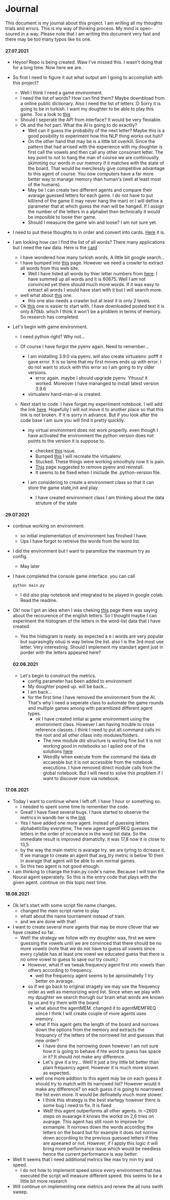 # Journal

This document is my journal about this project. I am writing all my thoughts trials and errors. This is my way of thinking process. My mind is open-soured in a way. Please note that I am writing this document very fast and there may be too many typos like tis one.

#### 27.07.2021

- Heyoo! Repo is being created. Waw I've missed this. I wasn't doing that for a long time. Now here we are.
- So first I need to figure it out what output am I going to accomplish with this project?
  - Well I think I need a game environment.
  - I need the list of words? How can find them? Maybe downbload from a online public dictionary. Also I need the list of letters :D Sorry it is going to be in turkish. I want my doughter to be able to play this game. Too a look to [this](https://sozluk.gov.tr)
  - Should I seperate the API from interface? It would be very flexiable.
  - Ok and the hot part. What the AI is going to do exactlly?
    - Well can it guess the probabilty of the next letter? Maybe this is a good posibility to experiment how this NLP thing works out huh?
    - On the other hand that may be is a little bit overkill. Since the pattern that had arrised with the experience with my doughter is first call the vowels and then call any other consonant letter. The key point to not to hang the man of course we are continouslly skimming our words in our memory if it matches with the state of the board. That would be mercilessly give competitive advantage to this agent of course. You oow computers have a far more better way to manage memory than human's (well at least most of the humans).
    - May be I can create two different agents and compare their avarage guessed letters for each game. I do not have to put kill/end of the game (I may never hang the man) or I will define a parameter that at which guess the man will be hanged. If I assign the number of the letters in a alphabet then technically it would be imposible to loose ther game.
    - Should I measurre the game win and loose? I am not sure yet.
- I need to put these thoughts to in order and convert into cards. [Here](https://github.com/hakanonal/hang-man-ai/projects/1) it is.

- I am looking how can I find the list of all words? There many applications but I need the raw data. Here is the [card](https://github.com/hakanonal/hang-man-ai/projects/1#card-65714026)

  - I have wondered how many turkish words. A little bit google search...
  - I have bumped into [this](https://www.kelimetre.com/kelime-listeleri) page. However we need a crowler to extract all words from this web site.
    - Well I have listed all words by thier letter numbers from [here](https://www.kelimetre.com/harf-sayisina-gore-kelimeler). I have summed up all words and it is 60675. Well I am not convinced yet there should much more words. If it was easy to extract all words I would have start with it but I will search more.
  - well what about [this](https://tr.wiktionary.org/wiki/Vikisözlük:Sözcük_listesi) one.
    - this one also needs a crawler but at least it is only 2 levels.
  - Ok [this](https://github.com/CanNuhlar/Turkce-Kelime-Listesi) one is easier to start with. I have downloaded posted text it is only 870kb. which I think it won't be a problem in terms of memory. So research has completed.

- Let's begin with game environment.

  - I need python right? Why not...
  - Of course I have forgot the pyenv again. Need to remember...
    - I am inistalling 3.9.0 via pyenv. will also create virtualenv. pofff it gave error. It is so lame that my first moves ends up with error. I do not want to stuck with this error so I am going to try older versions.
      - error again. maybe I should upgrade pyenv. Yihuuu! it worked. Moreover I have mananged to install latest version 3.9.6
    - viirtualenv hand-man-ai is created.
  - Next start to code. I have forgat my experiiment notebook. I will add the link [here](../experiment.ipynb). Hopefully I will not move it to another place so that this link is not broken. If it is sorry in advance. But if you look after the code base I am sure you will find it pretty quicklly.

    - my virtual environment does not work properlly. even though I have activated the environment the python version does not points to the version it is suppose to.

      - checked [this](https://github.com/pyenv/pyenv-virtualenv/issues/343) issue.
      - Bumped [this](https://stackoverflow.com/questions/56462518/virtualenv-with-pyenv-gives-wrong-python-version) I will recreate the virtualenv.
      - Stucked. These things were working smoothyly now it is pain.
      - [This](https://github.com/pyenv/pyenv/issues/1342) page suggested to remove pyenv and reinstall.
      - It seems to be fixed when I iniclude the .python-version file.

    - I am considering to create a environment class so that it can store the game state,init and play.
      - I have created environment class I am thinking about the data struture of the state

#### 29.07.2021

- continue working on environment:
  - so initial implementation of envirronment has finished I have.
  - Ups I have forgot to retreive the words from the word list.
- I did the environment but I want to paramitize the maximum try as config.
  - May later
- I have completed the console game interface. you can call

  ```
  python main.py
  ```

  - I did also play notebook and integrated to be played in google colab. Read the readme.

- Ok! now I got an idea when I was cheking [this](<https://en.wikipedia.org/wiki/Hangman_(game)>) page there was saying about the recourence of the english letters. So I thought maybe I can experiment the histogram of the letters in the word-list data that I have created.

  - Yes the histogram is ready. as expected a e i words are very popular but suprasinglly oöuü is way below the list. also l is the 3rd most use letter. Very interestinig. Should I implement my standart agent just in porder with the letters appeared here?

  #### 02.08.2021

  - Let's begin to construct the metrics.
    - config parameter has been added to environment
    - My doughter poped up. will be back...
    - I am back...
    - for the first time I have removed the environment from the AI. That's why I need a seperate class to automate the game rounds and multiple games among with paramitized different agent types.
      - ok I have created initial ai game environment using the environment class. However I am having trouble to cross reference classes. I think I need to put all command calls ini the root and all other cllass inito modules/folders.
        - The new module diir structure is worling fine but it is not working good in notebooks so I aplied one of the solutions [here](https://stackoverflow.com/questions/34478398/import-local-function-from-a-module-housed-in-another-directory-with-relative-im)
        - Weirdlly when execute from the command the data dir accaesble but it is not accessible from the notebook executions. I have removed direct module calls from the global notebook. But I will need to solve this propblem if I want to discover more via notebook.

#### 17.08.2021

- Today I want to continue where I left off. I have 1 hour or something so.
  - I needed to spent some time to remember the code.
  - Great! I have fixed several bugs. I have started to observe the metrics in wandb her is the [link](https://wandb.ai/hakanonal/hang-man-ai)
  - Yes I have added one more agent. Instead of guessing letters alphabeticllay everytime, The new agent agentFREQ guessies the letters in the order of occerance in the word list data. So the immediate result is improved dramaticlly. it was 17,8 now it is close to 13,5
  - by the way the main metric is avarage try. we are tyring to dcrease it. If we manage to create an agent that avg_try metric is below 10 then in avarage that agent will be able to win normal games.
  - So this two agent is not good enough.
- I am thinking to change the train.py code's name. Because I will train the Noural agent seperatelly. So this is the entry code that plays with the given agent. continue on this topic next time.

#### 18.08.2021

- Ok let's start with some script file name changes.
  - changed the main script name to play
  - whatt about the name tournament instead of train.
  - and we are done with that!
- I want to create several more agents that may be more cllever that we have created so far.
  - Well! the strategy we follow with my doughter was, first we were guessing the vowels until we are convinced that there should be no more vowels (note that we do not have to guess all vowels since every cylable has at least one vowel we educated guess that there is no omre vowel to guess to save our try count.)
    - However, what if we tweak frequency agent first into vowels than others according to frequency.
      - well the frequency agent seems to be aproximatelly 1 try better on avarage.
    - so if we go back to original stragety we may use the frequency order as well as memorizing word list. Since when we play with my dpughter we search thorugh our brain what words are known by us and try them with the board.
      - what about the agentMEM. changed it to agentMEMFREQ siince I think I will create couple of more agents uses memory.
      - what if this agent gets the length of the board and norrows down the options from the memory and extracts the frequancy of the letters of the norrowed list and guesses that new order?
        - I have done the norrowing down however I am not sure how it is going to behave if hte word to guess has space in it? It should not make any difference.
        - Let's give it a try... Well! it just a tiny little bit better than plain frequency agent. However it is much more slower. as expected..
      - well one more addtion to this agent may be on each guess it should try to match with its narrowed list? However would it make any difference? on each guess it is going to noarrowed the list even more. It would be definatelly much more slower.
        - I think this strategy is the best startegy however there is some bug I need to fix. It is fixed
        - Well! this agent outperforms all other agents. in ~2600 steps on avaarage it knows the workd on 2,6 tries on avarage. This agent has still room to improve for exmample. It norrows down the words according the letters on the board but for example it does not norrow down accordiing to the previous guessed letters if they are apeeared or not. However, if I apply this logic it will bring more performance issue which would be needless hence the current performance is way better.
- Well It seems that I need additional metrics like max try min try and speed.
  - I do not how to implement speed sinice every environment that has executed the script will measure different speed. this seems to be a little bit more research
- Will continue on implementing new metrics and renew the all runs swith sweep.
